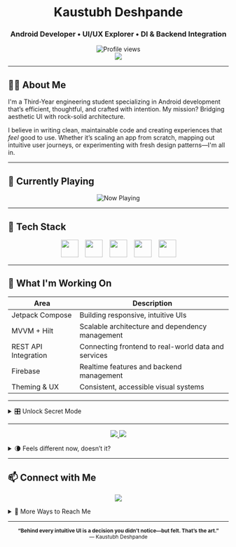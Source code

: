 <h1 align="center">Kaustubh Deshpande</h1>
<h3 align="center">Android Developer • UI/UX Explorer • DI & Backend Integration</h3>

<p align="center">
  <img src="https://komarev.com/ghpvc/?username=deshkaustubh&color=0e75b6&style=flat" alt="Profile views" />
  <br>
  <img src="https://img.shields.io/badge/-Recruiter_Mode_ON-green?style=for-the-badge" />
</p>

---

## 👨‍💻 About Me

I'm a Third-Year engineering student specializing in Android development that’s efficient, thoughtful, and crafted with intention. My mission? Bridging aesthetic UI with rock-solid architecture.

I believe in writing clean, maintainable code and creating experiences that *feel* good to use. Whether it’s scaling an app from scratch, mapping out intuitive user journeys, or experimenting with fresh design patterns—I'm all in.

---

## 🔁 Currently Playing

<p align="center">
  <img src="https://readme-typing-svg.herokuapp.com?font=Fira+Code&pause=1000&color=0e75b6&center=true&vCenter=true&width=435&lines=Now+playing%3A+Jetpack+Compose;Now+playing%3A+MVVM+%2B+DI;Now+playing%3A+REST+APIs+%2B+Firebase;Now+playing%3A+Material+UI+Patterns" alt="Now Playing" />
</p>

---

## 🚀 Tech Stack

<div align="center">
  <img src="https://cdn.jsdelivr.net/gh/devicons/devicon/icons/android/android-original.svg" height="40" />
  &nbsp;&nbsp;
  <img src="https://cdn.jsdelivr.net/gh/devicons/devicon/icons/kotlin/kotlin-original.svg" height="40" />
  &nbsp;&nbsp;
  <img src="https://cdn.jsdelivr.net/gh/devicons/devicon/icons/androidstudio/androidstudio-original.svg" height="40" />
  &nbsp;&nbsp;
  <img src="https://cdn.jsdelivr.net/gh/devicons/devicon/icons/figma/figma-original.svg" height="40" />
  &nbsp;&nbsp;
  <img src="https://cdn.jsdelivr.net/gh/devicons/devicon/icons/intellij/intellij-original.svg" height="40" />
</div>

---

## 🎯 What I'm Working On

| Area                 | Description                                           |
|----------------------|-------------------------------------------------------|
| Jetpack Compose      | Building responsive, intuitive UIs                    |
| MVVM + Hilt          | Scalable architecture and dependency management       |
| REST API Integration | Connecting frontend to real-world data and services   |
| Firebase             | Realtime features and backend management              |
| Theming & UX         | Consistent, accessible visual systems                 |

---

<details>
  <summary>🎛️ Unlock Secret Mode</summary>

  ✅ **Access granted**

  You’ve got sharp instincts. Most people don’t even open collapsibles.

  → Let’s build something surprising.  
  💌 contact.deshkaustubh@gmail.com  
  🛠️ Or just explore—I hide stories in my codebase.
</details>

---

<p align="center">
  <a href="https://kaustubhdeshpande.tech/" target="_blank">
    <img src="https://img.shields.io/badge/🌙-Activate_Dark_Mode-grey?style=for-the-badge" />
  </a>
  <img src="https://img.shields.io/badge/Clicks-3,591+and+rising-brightgreen?style=for-the-badge" />
</p>

<details>
  <summary>🌘 Feels different now, doesn’t it?</summary>

  Surprise! That wasn’t a dark mode toggle—it was a stealth link to my portfolio.  
  You clicked it. That means you’re curious. I like you already.
</details>

---

## 📫 Connect with Me

<p align="center">
  <a href="https://linkedin.com/in/deshkaustubh" target="_blank">
    <img src="https://img.shields.io/badge/Let's Connect on LinkedIn-0077B5?style=for-the-badge&logo=linkedin&logoColor=white" />
  </a>
</p>

<details>
  <summary>📎 More Ways to Reach Me</summary>
  <br>

  <p align="left">
    <a href="https://kaustubhdeshpande.netlify.app" target="_blank">
      <img src="https://img.shields.io/badge/Portfolio-000000?style=for-the-badge&logo=About.me&logoColor=white" />
    </a>
    <a href="https://x.com/desh_kaustubh" target="_blank">
      <img src="https://img.shields.io/badge/X-000000?style=for-the-badge&logo=twitter&logoColor=white" />
    </a>
    <a href="https://instagram.com/deshkaustubh" target="_blank">
      <img src="https://img.shields.io/badge/Instagram-E4405F?style=for-the-badge&logo=instagram&logoColor=white" />
    </a>
    <a href="https://bsky.app/profile/kaustubhdeshpande.bsky.social" target="_blank">
      <img src="https://img.shields.io/badge/Bluesky-0A75FF?style=for-the-badge&logo=bluesky&logoColor=white" />
    </a>
    <a href="https://linktr.ee/kaustubhdeshpande" target="_blank">
      <img src="https://img.shields.io/badge/Linktree-43E660?style=for-the-badge&logo=Linktree&logoColor=white" />
    </a>
    <a href="https://g.dev/deshkaustubh" target="_blank">
      <img src="https://img.shields.io/badge/g.dev-4285F4?style=for-the-badge&logo=Google&logoColor=white" />
    </a>
    <a href="https://discord.com/users/deshkaustubh" target="_blank">
      <img src="https://img.shields.io/badge/Discord-5865F2?style=for-the-badge&logo=discord&logoColor=white" />
    </a>
    <a href="mailto:contact.deshkaustubh@gmail.com" target="_blank">
      <img src="https://img.shields.io/badge/Email-D14836?style=for-the-badge&logo=gmail&logoColor=white" />
    </a>
  </p>
</details>

---

<p align="center"><sub><b>“Behind every intuitive UI is a decision you didn’t notice—but felt. That’s the art.”</b><br>— Kaustubh Deshpande</sub></p>
